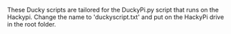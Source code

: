These Ducky scripts are tailored for the DuckyPi.py script that runs on the Hackypi.  Change the name to 'duckyscript.txt' and put on the HackyPi drive in the root folder.
